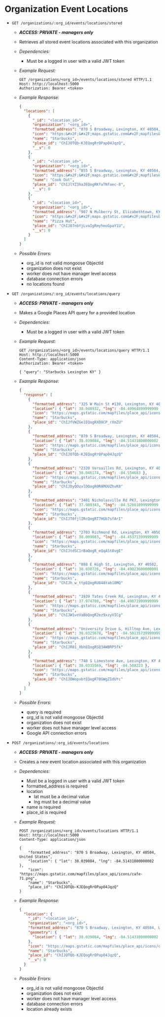 # Organization Event Locations

- `GET /organizations/:org_id/events/locations/stored`

  - **_ACCESS: PRIVATE - managers only_**
  - Retrieves all stored event locations associated with this organization
  - _Dependencies:_
    - Must be a logged in user with a valid JWT token
  - _Example Request:_

    ```http
    GET /organizations/<org_id>/events/locations/stored HTTP/1.1
    Host: http://localhost:5000
    Authorization: Bearer <token>
    ```

  - _Example Response:_

    ```json
    {
      "locations": [
        {
          "_id": "<location_id>",
          "organization": "<org_id>",
          "formatted_address": "870 S Broadway, Lexington, KY 40504, United States",
          "icon": "https:&#x2F;&#x2F;maps.gstatic.com&#x2F;mapfiles&#x2F;place_api&#x2F;icons&#x2F;cafe-71.png",
          "name": "Starbucks",
          "place_id": "ChIJOTQb-KJEQogRrOPapO4JqzQ",
          "__v": 0
        },
        {
          "_id": "<location_id>",
          "organization": "<org_id>",
          "formatted_address": "855 S Broadway, Lexington, KY 40504, United States",
          "icon": "https:&#x2F;&#x2F;maps.gstatic.com&#x2F;mapfiles&#x2F;place_api&#x2F;icons&#x2F;restaurant-71.png",
          "name": "Cook Out",
          "place_id": "ChIJlYZ3haJEQogRKfaTNfaec-8",
          "__v": 0
        },
        {
          "_id": "<location_id>",
          "organization": "<org_id>",
          "formatted_address": "907 N Mulberry St, Elizabethtown, KY 42701, United States",
          "icon": "https:&#x2F;&#x2F;maps.gstatic.com&#x2F;mapfiles&#x2F;place_api&#x2F;icons&#x2F;restaurant-71.png",
          "name": "Pizza Hut",
          "place_id": "ChIJ07nbYjLvaIgRmyhnoGpaY1U",
          "__v": 0
        }
      ]
    }
    ```

  - _Possible Errors:_
    - org_id is not valid mongoose ObjectId
    - organization does not exist
    - worker does not have manager level access
    - database connection errors
    - no locations found

- `GET /organizations/:org_id/events/locations/query`

  - **_ACCESS: PRIVATE - managers only_**
  - Makes a Google Places API query for a provided location
  - _Dependencies:_
    - Must be a logged in user with a valid JWT token
  - _Example Request:_

    ```http
    GET /organizations/<org_id>/events/locations/query HTTP/1.1
    Host: http://localhost:5000
    Content-Type: application/json
    Authorization: Bearer <token>

    { "query": "Starbucks Lexington KY" }
    ```

  - _Example Response:_

    ```json
    {
      "response": [
        {
          "formatted_address": "325 W Main St #130, Lexington, KY 40507, United States",
          "location": { "lat": 38.048932, "lng": -84.49964899999999 },
          "icon": "https://maps.gstatic.com/mapfiles/place_api/icons/cafe-71.png",
          "name": "Starbucks",
          "place_id": "ChIJfVWZGe1EQogRXO8CP_rXmZU"
        },
        {
          "formatted_address": "870 S Broadway, Lexington, KY 40504, United States",
          "location": { "lat": 38.039084, "lng": -84.51431800000002 },
          "icon": "https://maps.gstatic.com/mapfiles/place_api/icons/cafe-71.png",
          "name": "Starbucks",
          "place_id": "ChIJOTQb-KJEQogRrOPapO4JqzQ"
        },
        {
          "formatted_address": "2320 Versailles Rd, Lexington, KY 40504, United States",
          "location": { "lat": 38.046174, "lng": -84.554683 },
          "icon": "https://maps.gstatic.com/mapfiles/place_api/icons/cafe-71.png",
          "name": "Starbucks",
          "place_id": "ChIJDyQOzxlDQogR0RAMOUZhvK8"
        },
        {
          "formatted_address": "3401 Nicholasville Rd PK7, Lexington, KY 40503, United States",
          "location": { "lat": 37.989343, "lng": -84.52801099999999 },
          "icon": "https://maps.gstatic.com/mapfiles/place_api/icons/cafe-71.png",
          "name": "Starbucks",
          "place_id": "ChIJT0fjlIRcQogRT7HGb7sfArI"
        },
        {
          "formatted_address": "2703 Richmond Rd, Lexington, KY 40509, United States",
          "location": { "lat": 38.009083, "lng": -84.45371399999999 },
          "icon": "https://maps.gstatic.com/mapfiles/place_api/icons/cafe-71.png",
          "name": "Starbucks",
          "place_id": "ChIJtdSC1rBaQogR_eQqASt8vgE"
        },
        {
          "formatted_address": "808 E High St, Lexington, KY 40502, United States",
          "location": { "lat": 38.030726, "lng": -84.49023600000001 },
          "icon": "https://maps.gstatic.com/mapfiles/place_api/icons/cafe-71.png",
          "name": "Starbucks",
          "place_id": "ChIJh_w_ttpEQogRU848Yab18MQ"
        },
        {
          "formatted_address": "3939 Tates Creek Rd, Lexington, KY 40517, United States",
          "location": { "lat": 37.974708, "lng": -84.49871999999999 },
          "icon": "https://maps.gstatic.com/mapfiles/place_api/icons/cafe-71.png",
          "name": "Starbucks",
          "place_id": "ChIJW1veVaBbQogR2ez9xzyVICg"
        },
        {
          "formatted_address": "University Drive &, Hilltop Ave, Lexington, KY 40508, United States",
          "location": { "lat": 38.0325678, "lng": -84.50135739999999 },
          "icon": "https://maps.gstatic.com/mapfiles/place_api/icons/cafe-71.png",
          "name": "Starbucks",
          "place_id": "ChIJR01_XbhEQogRSQ3AWBRP5fk"
        },
        {
          "formatted_address": "740 S Limestone Ave, Lexington, KY 40508, United States",
          "location": { "lat": 38.0335569, "lng": -84.508223 },
          "icon": "https://maps.gstatic.com/mapfiles/place_api/icons/cafe-71.png",
          "name": "Starbucks",
          "place_id": "ChIJOWopvbtEQogR78GWgZIdUYc"
        }
      ]
    }
    ```

  - _Possible Errors:_
    - query is required
    - org_id is not valid mongoose ObjectId
    - organization does not exist
    - worker does not have manager level access
    - Google API connection errors

- `POST /organizations/:org_id/events/locations`

  - **_ACCESS: PRIVATE - managers only_**
  - Creates a new event location associated with this organization
  - _Dependencies:_
    - Must be a logged in user with a valid JWT token
    - formatted_address is required
    - location
      - lat must be a decimal value
      - lng must be a decimal value
    - name is required
    - place_id is required
  - _Example Request:_

    ```http
    POST /organizations/<org_id>/events/locations HTTP/1.1
    Host: http://localhost:5000
    Content-Type: application/json

    {
        "formatted_address": "870 S Broadway, Lexington, KY 40504, United States",
        "location": { "lat": 38.039084, "lng": -84.51431800000002 },
        "icon": "https://maps.gstatic.com/mapfiles/place_api/icons/cafe-71.png",
        "name": "Starbucks",
        "place_id": "ChIJOTQb-KJEQogRrOPapO4JqzQ"
    }
    ```

  - _Example Response:_

    ```json
    {
      "location": {
        "_id": "<location_id>",
        "organization": "<org_id>",
        "formatted_address": "870 S Broadway, Lexington, KY 40504, United States",
        "geometry": {
          "location": { "lat": 38.039084, "lng": -84.51431800000002 }
        },
        "icon": "https://maps.gstatic.com/mapfiles/place_api/icons/cafe-71.png",
        "name": "Starbucks",
        "place_id": "ChIJOTQb-KJEQogRrOPapO4JqzQ",
        "__v": 0
      }
    }
    ```

  - _Possible Errors:_
    - org_id is not valid mongoose ObjectId
    - organization does not exist
    - worker does not have manager level access
    - database connection errors
    - location already exists
